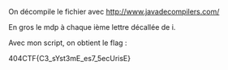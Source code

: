On décompile le fichier avec http://www.javadecompilers.com/

En gros le mdp à chaque ième lettre décallée de i.

Avec mon script, on obtient le flag :

404CTF{C3_sYst3mE_es7_5ecUrisE}
